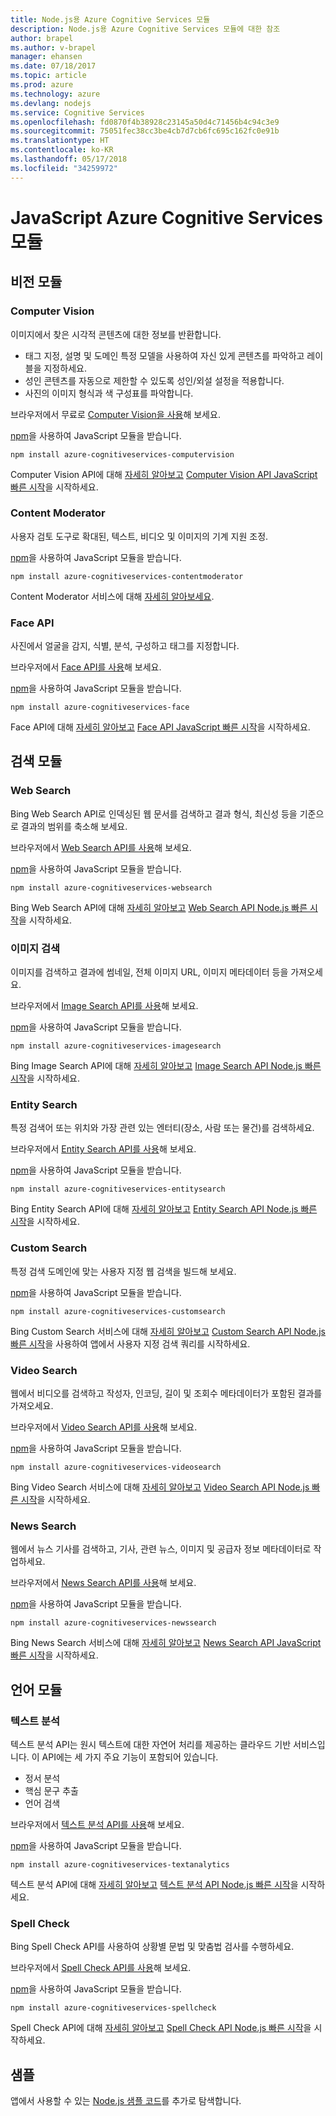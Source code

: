 ```yaml
---
title: Node.js용 Azure Cognitive Services 모듈
description: Node.js용 Azure Cognitive Services 모듈에 대한 참조
author: brapel
ms.author: v-brapel
manager: ehansen
ms.date: 07/18/2017
ms.topic: article
ms.prod: azure
ms.technology: azure
ms.devlang: nodejs
ms.service: Cognitive Services
ms.openlocfilehash: fd0870f4b38928c23145a50d4c71456b4c94c3e9
ms.sourcegitcommit: 75051fec38cc3be4cb7d7cb6fc695c162fc0e91b
ms.translationtype: HT
ms.contentlocale: ko-KR
ms.lasthandoff: 05/17/2018
ms.locfileid: "34259972"
---
```

# <a name="javascript-azure-cognitive-services-modules"></a>JavaScript Azure Cognitive Services 모듈

## <a name="vision-modules"></a>비전 모듈

### <a name="computer-vision"></a>Computer Vision 

이미지에서 찾은 시각적 콘텐츠에 대한 정보를 반환합니다.

- 태그 지정, 설명 및 도메인 특정 모델을 사용하여 자신 있게 콘텐츠를 파악하고 레이블을 지정하세요.
- 성인 콘텐츠를 자동으로 제한할 수 있도록 성인/외설 설정을 적용합니다.
- 사진의 이미지 형식과 색 구성표를 파악합니다.

브라우저에서 무료로 [Computer Vision을 사용](https://azure.microsoft.com/en-us/services/cognitive-services/computer-vision/)해 보세요.

[npm](https://docs.npmjs.com/getting-started/installing-npm-packages-locally)을 사용하여 JavaScript 모듈을 받습니다.

```
npm install azure-cognitiveservices-computervision
```

Computer Vision API에 대해 [자세히 알아보고](/azure/cognitive-services/computer-vision/home) [Computer Vision API JavaScript 빠른 시작](/azure/cognitive-services/computer-vision/quickstarts/javascript)을 시작하세요.

### <a name="content-moderator"></a>Content Moderator

사용자 검토 도구로 확대된, 텍스트, 비디오 및 이미지의 기계 지원 조정.

[npm](https://docs.npmjs.com/getting-started/installing-npm-packages-locally)을 사용하여 JavaScript 모듈을 받습니다.

```
npm install azure-cognitiveservices-contentmoderator
```

Content Moderator 서비스에 대해 [자세히 알아보세요](/azure/cognitive-services/content-moderator/overview).

### <a name="face-api"></a>Face API

사진에서 얼굴을 감지, 식별, 분석, 구성하고 태그를 지정합니다. 

브라우저에서 [Face API를 사용](https://azure.microsoft.com/en-us/services/cognitive-services/face/)해 보세요.

[npm](https://docs.npmjs.com/getting-started/installing-npm-packages-locally)을 사용하여 JavaScript 모듈을 받습니다.

```
npm install azure-cognitiveservices-face
```

Face API에 대해 [자세히 알아보고](/azure/cognitive-services/face/overview) [Face API JavaScript 빠른 시작](/azure/cognitive-services/Face/quickstarts/javascript)을 시작하세요.

## <a name="search-modules"></a>검색 모듈

### <a name="web-search"></a>Web Search

Bing Web Search API로 인덱싱된 웹 문서를 검색하고 결과 형식, 최신성 등을 기준으로 결과의 범위를 축소해 보세요. 

브라우저에서 [Web Search API를 사용](https://azure.microsoft.com/en-us/services/cognitive-services/bing-web-search-api/)해 보세요.

[npm](https://docs.npmjs.com/getting-started/installing-npm-packages-locally)을 사용하여 JavaScript 모듈을 받습니다.

```
npm install azure-cognitiveservices-websearch
```

Bing Web Search API에 대해 [자세히 알아보고](/azure/cognitive-services/bing-web-search/overview) [Web Search API Node.js 빠른 시작](/azure/cognitive-services/bing-web-search/quickstarts/nodejs)을 시작하세요.

### <a name="image-search"></a>이미지 검색

이미지를 검색하고 결과에 썸네일, 전체 이미지 URL, 이미지 메타데이터 등을 가져오세요.

브라우저에서 [Image Search API를 사용](https://azure.microsoft.com/en-us/services/cognitive-services/bing-image-search-api/)해 보세요.

[npm](https://docs.npmjs.com/getting-started/installing-npm-packages-locally)을 사용하여 JavaScript 모듈을 받습니다.

```
npm install azure-cognitiveservices-imagesearch
```

Bing Image Search API에 대해 [자세히 알아보고](/azure/cognitive-services/bing-image-search/overview) [Image Search API Node.js 빠른 시작](/azure/cognitive-services/bing-image-search/quickstarts/nodejs)을 시작하세요.


### <a name="entity-search"></a>Entity Search

특정 검색어 또는 위치와 가장 관련 있는 엔터티(장소, 사람 또는 물건)를 검색하세요.

브라우저에서 [Entity Search API를 사용](https://azure.microsoft.com/services/cognitive-services/bing-entity-search-api/)해 보세요.

[npm](https://docs.npmjs.com/getting-started/installing-npm-packages-locally)을 사용하여 JavaScript 모듈을 받습니다.

```
npm install azure-cognitiveservices-entitysearch
```

Bing Entity Search API에 대해 [자세히 알아보고](/azure/cognitive-services/bing-entities-search/search-the-web) [Entity Search API Node.js 빠른 시작](/azure/cognitive-services/bing-entities-search/quickstarts/nodejs)을 시작하세요.

### <a name="custom-search"></a>Custom Search

특정 검색 도메인에 맞는 사용자 지정 웹 검색을 빌드해 보세요.

[npm](https://docs.npmjs.com/getting-started/installing-npm-packages-locally)을 사용하여 JavaScript 모듈을 받습니다.

```
npm install azure-cognitiveservices-customsearch
```

Bing Custom Search 서비스에 대해 [자세히 알아보고](/azure/cognitive-services/bing-custom-search/) [Custom Search API Node.js 빠른 시작](/azure/cognitive-services/bing-custom-search/call-endpoint-nodejs)을 사용하여 앱에서 사용자 지정 검색 쿼리를 시작하세요.

### <a name="video-search"></a>Video Search

웹에서 비디오를 검색하고 작성자, 인코딩, 길이 및 조회수 메타데이터가 포함된 결과를 가져오세요.

브라우저에서 [Video Search API를 사용](https://azure.microsoft.com/services/cognitive-services/bing-video-search-api/)해 보세요.

[npm](https://docs.npmjs.com/getting-started/installing-npm-packages-locally)을 사용하여 JavaScript 모듈을 받습니다.

```
npm install azure-cognitiveservices-videosearch
```

Bing Video Search 서비스에 대해 [자세히 알아보고](/azure/cognitive-services/bing-video-search/search-the-web) [Video Search API Node.js 빠른 시작](/azure/cognitive-services/bing-video-search/nodejs)을 시작하세요.


### <a name="news-search"></a>News Search

웹에서 뉴스 기사를 검색하고, 기사, 관련 뉴스, 이미지 및 공급자 정보 메타데이터로 작업하세요.

브라우저에서 [News Search API를 사용](https://azure.microsoft.com/services/cognitive-services/bing-news-search-api/)해 보세요.

[npm](https://docs.npmjs.com/getting-started/installing-npm-packages-locally)을 사용하여 JavaScript 모듈을 받습니다.

```
npm install azure-cognitiveservices-newssearch
```

Bing News Search 서비스에 대해 [자세히 알아보고](/azure/cognitive-services/bing-news-search/search-the-web) [News Search API JavaScript 빠른 시작](/azure/cognitive-services/bing-news-search/nodejs)을 시작하세요.


## <a name="language-modules"></a>언어 모듈

### <a name="text-analytics"></a>텍스트 분석 

텍스트 분석 API는 원시 텍스트에 대한 자연어 처리를 제공하는 클라우드 기반 서비스입니다. 이 API에는 세 가지 주요 기능이 포함되어 있습니다.

- 정서 분석
- 핵심 문구 추출
- 언어 검색

브라우저에서 [텍스트 분석 API를 사용](https://azure.microsoft.com/en-us/services/cognitive-services/text-analytics/)해 보세요.

[npm](https://docs.npmjs.com/getting-started/installing-npm-packages-locally)을 사용하여 JavaScript 모듈을 받습니다.

```
npm install azure-cognitiveservices-textanalytics
```

텍스트 분석 API에 대해 [자세히 알아보고](/azure/cognitive-services/text-analytics/overview) [텍스트 분석 API Node.js 빠른 시작](/azure/cognitive-services/text-analytics/quickstarts/nodejs)을 시작하세요.


### <a name="spell-check"></a>Spell Check

Bing Spell Check API를 사용하여 상황별 문법 및 맞춤법 검사를 수행하세요.

브라우저에서 [Spell Check API를 사용](https://azure.microsoft.com/en-us/services/cognitive-services/spell-check/)해 보세요.

[npm](https://docs.npmjs.com/getting-started/installing-npm-packages-locally)을 사용하여 JavaScript 모듈을 받습니다.

```
npm install azure-cognitiveservices-spellcheck
```

Spell Check API에 대해 [자세히 알아보고](/azure/cognitive-services/bing-spell-check/proof-text) [Spell Check API Node.js 빠른 시작](/azure/cognitive-services/bing-spell-check/quickstarts/nodejs)을 시작하세요.

## <a name="samples"></a>샘플

앱에서 사용할 수 있는 [Node.js 샘플 코드](https://azure.microsoft.com/resources/samples/?platform=nodejs)를 추가로 탐색합니다.
